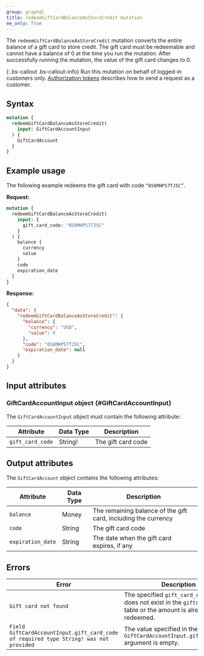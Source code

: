 ```yaml
---
group: graphql
title: redeemGiftCardBalanceAsStoreCredit mutation
ee_only: True
---
```


The `redeemGiftCardBalanceAsStoreCredit` mutation converts the entire balance of a gift card to store credit. The gift card must be redeemable and cannot have a balance of 0 at the time you run the mutation. After successfully running the mutation, the value of the gift card changes to 0.

{:.bs-callout .bs-callout-info}
Run this mutation on behalf of logged-in customers only. [Authorization tokens]({{page.baseurl}}/graphql/authorization-tokens.html) describes how to send a request as a customer.

## Syntax

```graphql
mutation {
  redeemGiftCardBalanceAsStoreCredit(
    input: GiftCardAccountInput
  ) {
    GiftCardAccount
  }
}
```

## Example usage

The following example redeems the gift card with code `“056MHP57TJ5C”`.

**Request:**

```graphql
mutation {
  redeemGiftCardBalanceAsStoreCredit(
    input: {
      gift_card_code: "056MHP57TJ5C"
    }
  ) {
    balance {
      currency
      value
    }
    code
    expiration_date
  }
}
```

**Response:**

```json
{
  "data": {
    "redeemGiftCardBalanceAsStoreCredit": {
      "balance": {
        "currency": "USD",
        "value": 0
      },
      "code": "056MHP57TJ5C",
      "expiration_date": null
    }
  }
}
```

## Input attributes

### GiftCardAccountInput object {#GiftCardAccountInput}

The `GiftCardAccountInput` object must contain the following attribute:

Attribute | Data Type | Description
--- | --- | ---
`gift_card_code` | String! | The gift card code

## Output attributes

The `GiftCardAccount` object contains the following attributes:

Attribute |  Data Type | Description
--- | --- | ---
`balance` | Money | The remaining balance of the gift card, including the currency
`code` | String | The gift card code
`expiration_date` | String | The date when the gift card expires, if any

## Errors

Error | Description
--- | ---
`Gift card not found` | The specified `gift_card_code` value does not exist in the `giftcardaccount` table or the amount is already redeemed.
`Field GiftCardAccountInput.gift_card_code of required type String! was not provided` | The value specified in the `GiftCardAccountInput.gift_card_code` argument is empty.